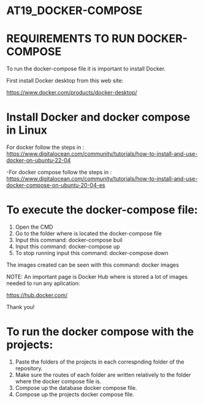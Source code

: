 # AT19_DOCKER-COMPOSE

# REQUIREMENTS TO RUN DOCKER-COMPOSE

To run the docker-compose file it is important to install Docker.

First install Docker desktop from this web site:

https://www.docker.com/products/docker-desktop/

# Install Docker and docker compose in Linux 

For docker follow the steps in : https://www.digitalocean.com/community/tutorials/how-to-install-and-use-docker-on-ubuntu-22-04

-For docker compose follow the steps in : 
https://www.digitalocean.com/community/tutorials/how-to-install-and-use-docker-compose-on-ubuntu-20-04-es


# To execute the docker-compose file:

1. Open the CMD
2. Go to the folder where is located the docker-compose file
3. Input this command: docker-compose buil
4. Input this command: docker-compose up
5. To stop running input this command: docker-compose down

The images created can be seen with this command: docker images

NOTE: An important page is Docker Hub where is stored a lot of images needed to run any aplication:

https://hub.docker.com/

Thank you!

# To run the docker compose with the projects:

1. Paste the folders of the projects in each correspnding folder of the repository. 
2. Make sure the routes of each folder are written relatively to the folder where the docker compose file is.
3. Compose up the database docker compose file.
4. Compose up the projects docker compose file.


